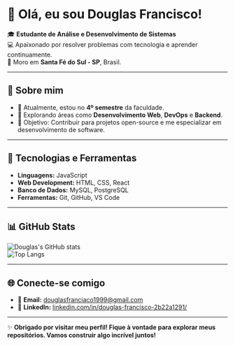 # 👋 Olá, eu sou Douglas Francisco!  

🎓 **Estudante de Análise e Desenvolvimento de Sistemas**  
💻 Apaixonado por resolver problemas com tecnologia e aprender continuamente.  
📍 Moro em **Santa Fé do Sul - SP**, Brasil.  

---

## 🌟 Sobre mim  
- 🔭 Atualmente, estou no **4º semestre** da faculdade.  
- 🌱 Explorando áreas como **Desenvolvimento Web**, **DevOps** e **Backend**.  
- 🎯 Objetivo: Contribuir para projetos open-source e me especializar em desenvolvimento de software.  

---

## 🚀 Tecnologias e Ferramentas  
- **Linguagens:** JavaScript  
- **Web Development:** HTML, CSS, React  
- **Banco de Dados:** MySQL, PostgreSQL  
- **Ferramentas:** Git, GitHub, VS Code  

---

## 📊 GitHub Stats  
![Douglas's GitHub stats](https://github-readme-stats.vercel.app/api?username=douglas-francisco&show_icons=true&theme=dracula)  
![Top Langs](https://github-readme-stats.vercel.app/api/top-langs/?username=douglas-francisco&layout=compact&theme=dracula)

---

## 🌐 Conecte-se comigo  
- 📧 **Email:** douglasfranciaco1999@gmail.com  
- 💼 **LinkedIn:** [linkedin.com/in/douglas-francisco-2b22a1291/](https://www.linkedin.com/in/douglas-francisco-2b22a1291/)  

---

✨ **Obrigado por visitar meu perfil! Fique à vontade para explorar meus repositórios. Vamos construir algo incrível juntos!**  
